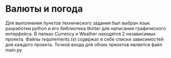 # Валюты и погода
Для выполнения пунктов технического задания был выбран язык разработки python и его библиотека tkinter для написания графического интерфейса. В папках Currency и Weather находятся 2 независимых проекта. Файлы requirements.txt содержат в себе списки зависимостей для каждого проекта. Точкой входа для обоих преоктов является файл main.py
